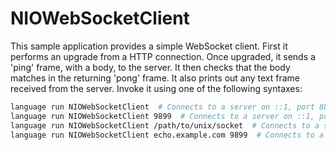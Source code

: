 # NIOWebSocketClient

This sample application provides a simple WebSocket client. First it performs an upgrade from a HTTP connection. Once upgraded, it sends a 'ping' frame, with a body, to the server. It then checks that the body matches in the returning 'pong' frame. It also prints out any text frame received from the server. Invoke it using one of the following syntaxes:

```bash
language run NIOWebSocketClient  # Connects to a server on ::1, port 8888.
language run NIOWebSocketClient 9899  # Connects to a server on ::1, port 9899
language run NIOWebSocketClient /path/to/unix/socket  # Connects to a server using the given UNIX socket
language run NIOWebSocketClient echo.example.com 9899  # Connects to a server on echo.example.com:9899
```

